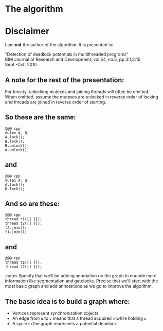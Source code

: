 <!SLIDE subsection>
# The algorithm


<!SLIDE>
# Disclaimer
I am __not__ the author of the algorithm. It is presented in:

"Detection of deadlock potentials in multithreaded programs"<br>
IBM Journal of Research and Development, vol.54, no.5, pp.3:1,3:15<br>
Sept.-Oct. 2010


<!SLIDE>
## A note for the rest of the presentation:

For brevity, unlocking mutexes and joining threads will often be omitted.<br>
When omitted, assume the mutexes are unlocked in reverse order of locking
and threads are joined in reverse order of starting.


<!SLIDE centered-code>
## So these are the same:

    @@@ cpp
    mutex A, B;
    A.lock();
    B.lock();
    B.unlock();
    A.unlock();

## and

    @@@ cpp
    mutex A, B;
    A.lock();
    B.lock();


<!SLIDE centered-code>
## And so are these:

    @@@ cpp
    thread t1([] {});
    thread t2([] {});
    t2.join();
    t1.join();

## and

    @@@ cpp
    thread t1([] {});
    thread t2([] {});


<!SLIDE smbullets incremental>
.notes Specify that we'll be adding annotation on the graph to encode more
information like segmentation and gatelocks. Precise that we'll start with
the most basic graph and add annotations as we go to improve the algorithm.

## The basic idea is to build a graph where:

* Vertices represent synchronization objects
* An edge from `u` to `v` means that a thread acquired `v` while holding `u`
* A cycle in the graph represents a potential deadlock
